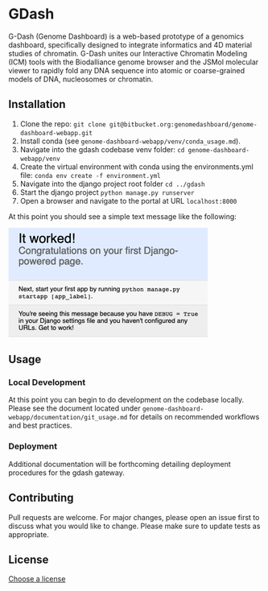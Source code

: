 # GDash

G-Dash (Genome Dashboard) is a web-based prototype of a genomics dashboard, specifically designed to integrate informatics and 4D material studies of chromatin. G-Dash unites our Interactive Chromatin Modeling (ICM) tools with the Biodalliance genome browser and the JSMol molecular viewer to rapidly fold any DNA sequence into atomic or coarse-grained models of DNA, nucleosomes or chromatin.

## Installation

1. Clone the repo: `git clone git@bitbucket.org:genomedashboard/genome-dashboard-webapp.git`
2. Install conda (see `genome-dashboard-webapp/venv/conda_usage.md`).
3. Navigate into the gdash codebase venv folder: `cd genome-dashboard-webapp/venv`
4. Create the virtual environment with conda using the environments.yml file: `conda env create -f environment.yml`
5. Navigate into the django project root folder `cd ../gdash`
6. Start the django project `python manage.py runserver`
7. Open a browser and navigate to the portal at URL `localhost:8000`

At this point you should see a simple text message like the following:

![A New Django Project](assets/new_django_project.png "A New Django Project")

## Usage

### Local Development

At this point you can begin to do development on the codebase locally. Please see the document located under `genome-dashboard-webapp/documentation/git_usage.md` for details on recommended workflows and best practices.

### Deployment

Additional documentation will be forthcoming detailing deployment procedures for the gdash gateway.

## Contributing

Pull requests are welcome.
For major changes, please open an issue first to discuss what you would like to change.
Please make sure to update tests as appropriate.

## License

[Choose a license](https://choosealicense.com/)
